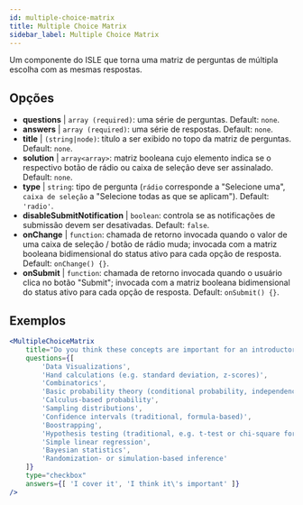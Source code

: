 ```yaml
---
id: multiple-choice-matrix 
title: Multiple Choice Matrix
sidebar_label: Multiple Choice Matrix
---
```


Um componente do ISLE que torna uma matriz de perguntas de múltipla escolha com as mesmas respostas.

## Opções

* __questions__ | `array (required)`: uma série de perguntas. Default: `none`.
* __answers__ | `array (required)`: uma série de respostas. Default: `none`.
* __title__ | `(string|node)`: título a ser exibido no topo da matriz de perguntas. Default: `none`.
* __solution__ | `array<array>`: matriz booleana cujo elemento indica se o respectivo botão de rádio ou caixa de seleção deve ser assinalado. Default: `none`.
* __type__ | `string`: tipo de pergunta (`rádio` corresponde a "Selecione uma", `caixa de seleção` a "Selecione todas as que se aplicam"). Default: `'radio'`.
* __disableSubmitNotification__ | `boolean`: controla se as notificações de submissão devem ser desativadas. Default: `false`.
* __onChange__ | `function`: chamada de retorno invocada quando o valor de uma caixa de seleção / botão de rádio muda; invocada com a matriz booleana bidimensional do status ativo para cada opção de resposta. Default: `onChange() {}`.
* __onSubmit__ | `function`: chamada de retorno invocada quando o usuário clica no botão "Submit"; invocada com a matriz booleana bidimensional do status ativo para cada opção de resposta. Default: `onSubmit() {}`.


## Exemplos

```jsx live
<MultipleChoiceMatrix 
    title="Do you think these concepts are important for an introductory statistics course, and do you (or your department) cover them in your introductory courses?" id="topics" 
    questions={[
        'Data Visualizations',
        'Hand calculations (e.g. standard deviation, z-scores)',
        'Combinatorics',
        'Basic probability theory (conditional probability, independence...)',
        'Calculus-based probability',
        'Sampling distributions',
        'Confidence intervals (traditional, formula-based)',
        'Boostrapping',
        'Hypothesis testing (traditional, e.g. t-test or chi-square formulas and tables)',
        'Simple linear regression',
        'Bayesian statistics',
        'Randomization- or simulation-based inference'
    ]}
    type="checkbox" 
    answers={[ 'I cover it', 'I think it\'s important' ]} 
/>
```

